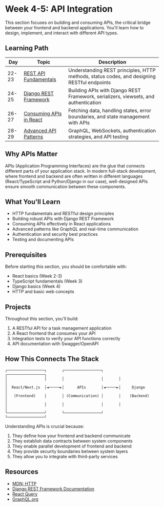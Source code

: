 # Week 4-5: API Integration

This section focuses on building and consuming APIs, the critical bridge between your frontend and backend applications. You'll learn how to design, implement, and interact with different API types.

## Learning Path

| Day | Topic | Description |
|-----|-------|-------------|
| 22-23 | [REST API Fundamentals](day-22-23-rest-fundamentals/README.md) | Understanding REST principles, HTTP methods, status codes, and designing RESTful endpoints |
| 24-25 | [Django REST Framework](day-24-25-django-rest/README.md) | Building APIs with Django REST Framework, serializers, viewsets, and authentication |
| 26-27 | [Consuming APIs in React](day-26-27-react-apis/README.md) | Fetching data, handling states, error boundaries, and state management with APIs |
| 28-29 | [Advanced API Patterns](day-28-29-advanced-patterns/README.md) | GraphQL, WebSockets, authentication strategies, and API testing |

## Why APIs Matter

APIs (Application Programming Interfaces) are the glue that connects different parts of your application stack. In modern full-stack development, where frontend and backend are often written in different languages (React/TypeScript and Python/Django in our case), well-designed APIs ensure smooth communication between these components.

## What You'll Learn

- HTTP fundamentals and RESTful design principles
- Building robust APIs with Django REST Framework
- Consuming APIs effectively in React applications
- Advanced patterns like GraphQL and real-time communication
- Authentication and security best practices
- Testing and documenting APIs

## Prerequisites

Before starting this section, you should be comfortable with:

- React basics (Week 2-3)
- TypeScript fundamentals (Week 3)
- Django basics (Week 4)
- HTTP and basic web concepts

## Projects

Throughout this section, you'll build:

1. A RESTful API for a task management application
2. A React frontend that consumes your API
3. Integration tests to verify your API functions correctly
4. API documentation with Swagger/OpenAPI

## How This Connects The Stack

```
┌─────────────────┐       ┌─────────────────┐       ┌─────────────────┐
│                 │       │                 │       │                 │
│  React/Next.js  │◄─────►│      APIs       │◄─────►│     Django      │
│   (Frontend)    │       │ (Communication) │       │    (Backend)    │
│                 │       │                 │       │                 │
└─────────────────┘       └─────────────────┘       └─────────────────┘
```

Understanding APIs is crucial because:

1. They define how your frontend and backend communicate
2. They establish data contracts between system components
3. They enable parallel development of frontend and backend
4. They provide security boundaries between system layers
5. They allow you to integrate with third-party services

## Resources

- [MDN: HTTP](https://developer.mozilla.org/en-US/docs/Web/HTTP)
- [Django REST Framework Documentation](https://www.django-rest-framework.org/)
- [React Query](https://tanstack.com/query/latest)
- [GraphQL.org](https://graphql.org/) 